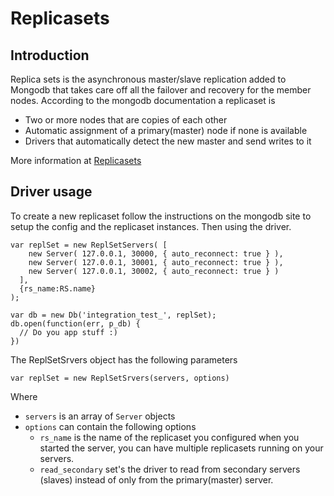 Replicasets
===========

## Introduction

Replica sets is the asynchronous master/slave replication added to Mongodb that takes care off all the failover and recovery for the member nodes. According to the mongodb documentation a replicaset is

  * Two or more nodes that are copies of each other
  * Automatic assignment of a primary(master) node if none is available
  * Drivers that automatically detect the new master and send writes to it

More information at [Replicasets](http://www.mongodb.org/display/DOCS/Replica+Sets)

## Driver usage

To create a new replicaset follow the instructions on the mongodb site to setup the config and the replicaset instances. Then using the driver.

    var replSet = new ReplSetServers( [
        new Server( 127.0.0.1, 30000, { auto_reconnect: true } ),
        new Server( 127.0.0.1, 30001, { auto_reconnect: true } ),
        new Server( 127.0.0.1, 30002, { auto_reconnect: true } )
      ],
      {rs_name:RS.name}
    );

    var db = new Db('integration_test_', replSet);
    db.open(function(err, p_db) {
      // Do you app stuff :)
    })

The ReplSetSrvers object has the following parameters

    var replSet = new ReplSetSrvers(servers, options)

Where

  * `servers` is an array of `Server` objects
  * `options` can contain the following options
    * `rs_name` is the name of the replicaset you configured when you started the server, you can have multiple replicasets running on your servers.
    * `read_secondary` set's the driver to read from secondary servers (slaves) instead of only from the primary(master) server.